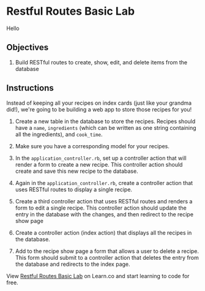 # Restful Routes Basic Lab

Hello
## Objectives

1. Build RESTful routes to create, show, edit, and delete items from the database

## Instructions

Instead of keeping all your recipes on index cards (just like your grandma did!), we're going to be building a web app to store those recipes for you!

1.  Create a new table in the database to store the recipes. Recipes should have a `name`, `ingredients` (which can be written as one string containing all the ingredients), and `cook_time`.

2. Make sure you have a corresponding model for your recipes.

3. In the `application_controller.rb`, set up a controller action that will render a form to create a new recipe. This controller action should create and save this new recipe to the database.

4. Again in the `application_controller.rb`, create a controller action that uses RESTful routes to display a single recipe.

5. Create a third controller action that uses RESTful routes and renders a form to edit a single recipe. This controller action should update the entry in the database with the changes, and then redirect to the recipe show page

6. Create a controller action (index action) that displays all the recipes in the database.

7. Add to the recipe show page a form that allows a user to delete a recipe. This form should submit to a controller action that deletes the entry from the database and redirects to the index page.


<p data-visibility='hidden'>View <a href='https://learn.co/lessons/sinatra-restful-routes-lab' title='Restful Routes Basic Lab'>Restful Routes Basic Lab</a> on Learn.co and start learning to code for free.</p>
